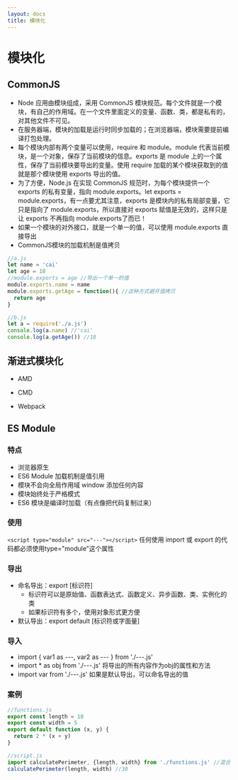 ```yaml
---
layout: docs
title: 模块化
---
```


# 模块化




## CommonJS

- Node 应用由模块组成，采用 CommonJS 模块规范。每个文件就是一个模块，有自己的作用域。在一个文件里面定义的变量、函数、类，都是私有的，对其他文件不可见。
- 在服务器端，模块的加载是运行时同步加载的；在浏览器端，模块需要提前编译打包处理。
- 每个模块内部有两个变量可以使用，require 和 module。module 代表当前模块，是一个对象，保存了当前模块的信息。exports 是 module 上的一个属性，保存了当前模块要导出的变量。使用 require 加载的某个模块获取到的值就是那个模块使用 exports 导出的值。
- 为了方便，Node.js 在实现 CommonJS 规范时，为每个模块提供一个 exports 的私有变量，指向 module.exports。let exports = module.exports，有一点要尤其注意，exports 是模块内的私有局部变量，它只是指向了 module.exports，所以直接对 exports 赋值是无效的，这样只是让 exports 不再指向 module.exports了而已！
- 如果一个模块的对外接口，就是一个单一的值，可以使用 module.exports 直接导出
- CommonJS模块的加载机制是值拷贝

```javascript
//a.js
let name = 'cai'
let age = 18
//module.exports = age //导出一个单一的值
module.exports.name = name
module.exports.getAge = function(){ //这种方式避开值拷贝
  return age
}

//b.js
let a = require('./a.js')
console.log(a.name) //'cai'
console.log(a.getAge()) //18
```


## 渐进式模块化

- AMD

- CMD

- Webpack




## ES Module

### 特点

- 浏览器原生
- ES6 Module 加载机制是值引用
- 模块不会向全局作用域 window 添加任何内容
- 模块始终处于严格模式
- ES6 模块是编译时加载（有点像把代码复制过来）

### 使用

`<script type="module" src="---"></script>`
任何使用 import 或 export 的代码都必须使用type="module"这个属性

### 导出

- 命名导出：export [标识符]
   - 标识符可以是原始值、函数表达式、函数定义、异步函数、类、实例化的类
   - 如果标识符有多个，使用对象形式更方便
- 默认导出：export default [标识符或字面量]

### 导入

- import {  var1 as ---, var2 as ---  } from './---.js'
- import  * as obj   from './---.js' 将导出的所有内容作为obj的属性和方法
- import var from './---.js' 如果是默认导出，可以命名导出的值

### 案例
```javascript
//functions.js
export const length = 10
export const width = 5
export default function (x, y) {
  return 2 * (x + y)
}

//script.js
import calculatePerimeter, {length, width} from './functions.js' //混合使用
calculatePerimeter(length, width) //30
```
